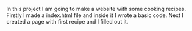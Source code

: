 In this project I am going to make a website with some cooking recipes. 
Firstly I made a index.html file and inside it I wrote a basic code.
Next I created a page with first recipe and I filled out it. 